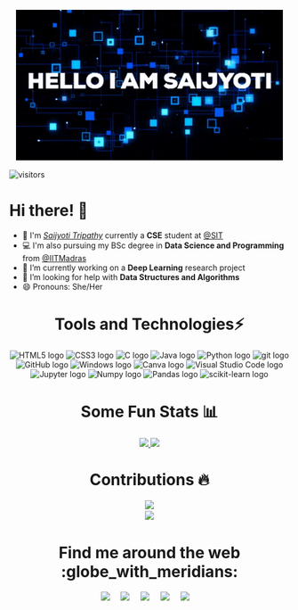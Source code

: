 <p align="center">
  <img src="https://github.com/SaijyotiTripathy/SaijyotiTripathy/blob/main/saijyoti.gif" alt="👋 Hi there! I'm Saijyoti" title="👋 Hi there! I'm Saijyoti"/>
</p>

![visitors](https://visitor-badge-reloaded.herokuapp.com/badge?page_id=Saijyoti.Saijyoti&color=00df00)
<!--
**SaijyotiTripathy/SaijyotiTripathy** is a ✨ _special_ ✨ repository because its `README.md` (this file) appears on your GitHub profile.
-->

# Hi there! 👋
- :school: I'm <a href="https://saijyotitripathy.github.io/">_Saijyoti Tripathy_</a> currently a **CSE** student at <a href="https://silicon.ac.in/bbsr-home/">@SIT</a>
- 💻 I'm also pursuing my BSc degree in **Data Science and Programming** from  <a href="https://onlinedegree.iitm.ac.in/">@IITMadras</a>
- 🔭 I’m currently working on a **Deep Learning** research project
- 🤔 I’m looking for help with **Data Structures and Algorithms**
- 😄 Pronouns: She/Her


<h1 align="center"> Tools and Technologies⚡</h1>
<p align="center">
  <img src="https://img.shields.io/badge/html5-%23E34F26?logo=html5&logoColor=white" alt="HTML5 logo" title="HTML5" height="30" />
  <img src="https://img.shields.io/badge/css3-%231572B6?logo=css3&logoColor=white" alt="CSS3 logo" title="CSS3" height="30" />
  <img src="https://img.shields.io/badge/c-%2300599C?logo=c&logoColor=white" alt="C logo" title="C" height="30" />
  <img src="https://img.shields.io/badge/java-%23ED8B00?logo=java&logoColor=white" alt="Java logo" title="Java" height="30" />
  <img src="https://img.shields.io/badge/python-3670A0?logo=python&logoColor=ffdd54" alt="Python logo" title="Python" height="30" />
  <img src="https://img.shields.io/badge/git-282C34?logo=git&logoColor=F05032" alt="git logo" title="git" height="30" />
  <img src="https://img.shields.io/badge/github-%23121011?logo=github&logoColor=white" alt="GitHub logo" title="GitHub" height="30" />
  <img src="https://img.shields.io/badge/Windows-0078D6?logo=windows&logoColor=white" alt="Windows logo" title="Windows" height="30" />
  <img src="https://img.shields.io/badge/Canva-%2300C4CC?logo=Canva&logoColor=white" alt="Canva logo" title="Canva" height="30" />
  <img src="https://img.shields.io/badge/VS%20Code-282C34?logo=visual-studio-code&logoColor=007ACC" alt="Visual Studio Code logo" title="Visual Studio Code" height="30" />
  <img src="https://img.shields.io/badge/jupyter-%23FA0F00?logo=jupyter&logoColor=white" alt="Jupyter logo" title="Jupyter" height="30" />
  <img src="https://img.shields.io/badge/numpy-%23013243?logo=numpy&logoColor=white" alt="Numpy logo" title="Numpy" height="30" />
  <img src="https://img.shields.io/badge/pandas-%23150458?logo=pandas&logoColor=white" alt="Pandas logo" title="Pandas" height="30" />
  <img src="https://img.shields.io/badge/scikit--learn-%23F7931E?logo=scikit-learn&logoColor=white" alt="scikit-learn logo" title="Sklearn" height="30" />
</p>

<h1 align="center"> Some Fun Stats 📊 </h1>
<p align="center">
  <a href="https://github.com/anuraghazra/github-readme-stats">
    <img src="https://github-readme-stats.vercel.app/api?username=SaijyotiTripathy&show_icons=true&bg_color=0d1117&text_color=FFF&border_color=444&title_color=00BFFF" height="165">
  </a>
  <a href="https://github.com/anuraghazra/github-readme-stats">
    <img src="https://github-readme-stats.vercel.app/api/top-langs/?username=SaijyotiTripathy&layout=compact&bg_color=0d1117&text_color=FFF&border_color=444&title_color=00BFFF"  height="165">
  </a>
</p>

<h1 align="center"> Contributions 🔥</h1>
<p align="center">
  <a href="https://git.io/streak-stats">
    <img src="http://github-readme-streak-stats.herokuapp.com?user=SaijyotiTripathy&theme=react&background=0d1117&border=666">
  </a>
  <br>
  <a href="https://github.com/Ashutosh00710/github-readme-activity-graph">
    <img src="https://activity-graph.herokuapp.com/graph?username=SaijyotiTripathy&theme=react-dark&hide_border=true&area=true">
  </a>
</p>


<h1 align="center"> Find me around the web :globe_with_meridians:</h1>
<p align="center">
  <a target="_blank"href="https://www.linkedin.com/in/saijyoti-tripathy/"><img src="https://img.shields.io/badge/linkedin-%230077B5.svg?&style=for-the-badge&logo=linkedin&logoColor=white" /></a>&nbsp;&nbsp;&nbsp;&nbsp;
  <a href="mailto:tripathysaijyoti02@gmail.com?subject=Hello%20Saijyoti,%20From%20Github"><img src="https://img.shields.io/badge/gmail-%23D14836.svg?&style=for-the-badge&logo=gmail&logoColor=white" /></a>&nbsp;&nbsp;&nbsp;&nbsp;
  <a target="_blank"href="https://twitter.com/TSaijyoti"><img src="https://img.shields.io/badge/twitter-%231DA1F2.svg?&style=for-the-badge&logo=twitter&logoColor=white" /></a>&nbsp;&nbsp;&nbsp;&nbsp;
  <a href="https://www.instagram.com/saijyoti_tripathy/"><img src="https://img.shields.io/badge/Instagram-E4405F?style=for-the-badge&logo=instagram&logoColor=white" /></a>&nbsp;&nbsp;&nbsp;&nbsp;
  <a href="https://medium.com/@SaijyotiTripathy"><img src="https://img.shields.io/badge/medium-%2312100E.svg?&style=for-the-badge&logo=medium&logoColor=white" /></a>&nbsp;&nbsp;&nbsp;&nbsp;
</p>
